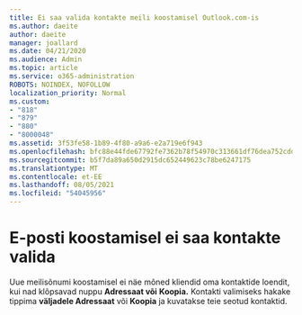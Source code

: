 ```yaml
---
title: Ei saa valida kontakte meili koostamisel Outlook.com-is
ms.author: daeite
author: daeite
manager: joallard
ms.date: 04/21/2020
ms.audience: Admin
ms.topic: article
ms.service: o365-administration
ROBOTS: NOINDEX, NOFOLLOW
localization_priority: Normal
ms.custom:
- "818"
- "879"
- "880"
- "8000048"
ms.assetid: 3f53fe58-1b89-4f80-a9a6-e2a719e6f943
ms.openlocfilehash: bfc88e44fde67792fe7362b78f54970c313661df76dea752cdd85fd03802d290
ms.sourcegitcommit: b5f7da89a650d2915dc652449623c78be6247175
ms.translationtype: MT
ms.contentlocale: et-EE
ms.lasthandoff: 08/05/2021
ms.locfileid: "54045956"
---
```

# <a name="cant-select-contacts-when-composing-email"></a>E-posti koostamisel ei saa kontakte valida

Uue meilisõnumi koostamisel ei näe mõned kliendid oma kontaktide loendit, kui nad klõpsavad nuppu **Adressaat või** **Koopia.** Kontakti valimiseks hakake tippima **väljadele Adressaat** või **Koopia** ja kuvatakse teie seotud kontaktid.
